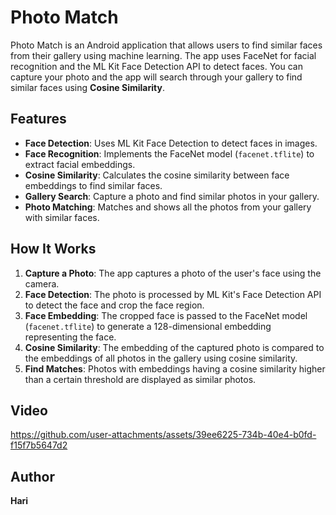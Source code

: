 # Photo Match

Photo Match is an Android application that allows users to find similar faces from their gallery using machine learning. The app uses FaceNet for facial recognition and the ML Kit Face Detection API to detect faces. You can capture your photo and the app will search through your gallery to find similar faces using **Cosine Similarity**.

## Features
- **Face Detection**: Uses ML Kit Face Detection to detect faces in images.
- **Face Recognition**: Implements the FaceNet model (`facenet.tflite`) to extract facial embeddings.
- **Cosine Similarity**: Calculates the cosine similarity between face embeddings to find similar faces.
- **Gallery Search**: Capture a photo and find similar photos in your gallery.
- **Photo Matching**: Matches and shows all the photos from your gallery with similar faces.
  
## How It Works

1. **Capture a Photo**: The app captures a photo of the user's face using the camera.
2. **Face Detection**: The photo is processed by ML Kit's Face Detection API to detect the face and crop the face region.
3. **Face Embedding**: The cropped face is passed to the FaceNet model (`facenet.tflite`) to generate a 128-dimensional embedding representing the face.
4. **Cosine Similarity**: The embedding of the captured photo is compared to the embeddings of all photos in the gallery using cosine similarity.
5. **Find Matches**: Photos with embeddings having a cosine similarity higher than a certain threshold are displayed as similar photos.


## Video

https://github.com/user-attachments/assets/39ee6225-734b-40e4-b0fd-f15f7b5647d2


## Author

**Hari**


